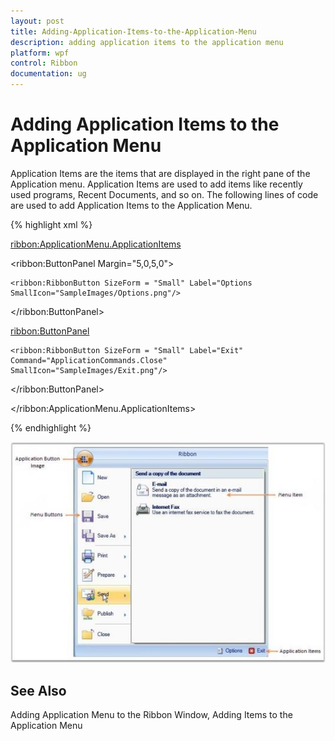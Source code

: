 ```yaml
---
layout: post
title: Adding-Application-Items-to-the-Application-Menu
description: adding application items to the application menu
platform: wpf
control: Ribbon
documentation: ug
---
```


# Adding Application Items to the Application Menu

Application Items are the items that are displayed in the right pane of the Application menu. Application Items are used to add items like recently used programs, Recent Documents, and so on. The following lines of code are used to add Application Items to the Application Menu.

{% highlight xml %}




<ribbon:ApplicationMenu.ApplicationItems>

  <ribbon:ButtonPanel Margin="5,0,5,0">

    <ribbon:RibbonButton SizeForm = "Small" Label="Options SmallIcon="SampleImages/Options.png"/>

  </ribbon:ButtonPanel>

  <ribbon:ButtonPanel>

    <ribbon:RibbonButton SizeForm = "Small" Label="Exit" Command="ApplicationCommands.Close" SmallIcon="SampleImages/Exit.png"/>

  </ribbon:ButtonPanel>

</ribbon:ApplicationMenu.ApplicationItems>

 {% endhighlight %}





![](Adding-Application-Items-to-the-Application-Menu_images/Adding-Application-Items-to-the-Application-Menu_img1.jpeg)




## See Also

Adding Application Menu to the Ribbon Window, Adding Items to the Application Menu


